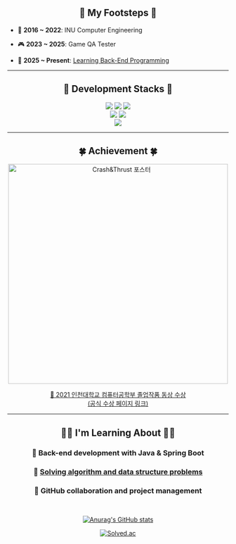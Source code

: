 ## <div align="center">👣 My Footsteps 👣</div>

- 📘 **2016 ~ 2022**: INU Computer Engineering  

- 🎮 **2023 ~ 2025**: Game QA Tester  

- 🌱 **2025 ~ Present**: [Learning Back-End Programming](https://github.com/Nyppp/Nyppp/edit/main/README.md#-im-learning-about-) 


---

## <div align="center">🔧 Development Stacks 🔧</div>

<div align="center">

<img src="https://img.shields.io/badge/HTML5-E34F26?style=for-the-badge&logo=html5&logoColor=white"/> 
<img src="https://img.shields.io/badge/CSS3-1572B6?style=for-the-badge&logo=css3&logoColor=white"/> 
<img src="https://img.shields.io/badge/JavaScript-F7DF1E?style=for-the-badge&logo=javascript&logoColor=black"/>  
<br/>
<img src="https://img.shields.io/badge/Java-007396?style=for-the-badge&logo=java&logoColor=white"/> 
<img src="https://img.shields.io/badge/SpringBoot-6DB33F?style=for-the-badge&logo=springboot&logoColor=white"/>  
<br/>
<img src="https://img.shields.io/badge/PostgreSQL-4169E1?style=for-the-badge&logo=postgresql&logoColor=white"/> 

</div>


---

## <div align="center">🍀 Achievement 🍀</div>

<div align="center">

<img src="https://github.com/user-attachments/assets/2ba4c6b2-713e-4285-9824-4d53798f6480" alt="Crash&Thrust 포스터" width="500"/>

<br/>

[🏅 2021 인천대학교 컴퓨터공학부 졸업작품 동상 수상  
(공식 수상 페이지 링크)](https://www.inu.ac.kr/isis/7921/subview.do?enc=Zm5jdDF8QEB8JTJGYmJzJTJGaXNpcyUyRjk0NyUyRjM1MzQzOCUyRmFydGNsVmlldy5kbyUzRnBhZ2UlM0Q0JTI2c3JjaENvbHVtbiUzRCUyNnNyY2hXcmQlM0QlMjZiYnNDbFNlcSUzRCUyNmJic09wZW5XcmRTZXElM0QlMjZyZ3NCZ25kZVN0ciUzRCUyNnJnc0VuZGRlU3RyJTNEJTI2aXNWaWV3TWluZSUzRGZhbHNlJTI2cGFzc3dvcmQlM0QlMjY%3D)

</div>


---

## <div align="center">👨‍💻 I'm Learning About 👨‍💻</div>

<div align="center">

### 📌 Back-end development with Java & Spring Boot  
### 📌 [Solving algorithm and data structure problems](https://github.com/Nyppp/Problem_Solving)  
### 📌 GitHub collaboration and project management  

<br/>

[![Anurag's GitHub stats](https://github-readme-stats.vercel.app/api?username=Nyppp&show_icons=true&theme=default)](https://github.com/anuraghazra/github-readme-stats)  

[![Solved.ac](http://mazassumnida.wtf/api/v2/generate_badge?boj=rlawlsdn216)](https://solved.ac/rlawlsdn216)  

</div>
